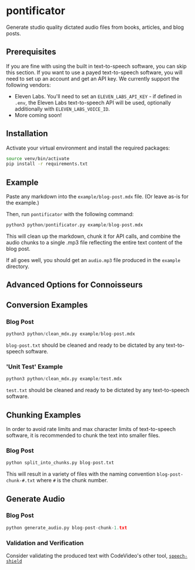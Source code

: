 # pontificator

Generate studio quality dictated audio files from books, articles, and blog posts.

## Prerequisites

If you are fine with using the built in text-to-speech software, you can skip this section. If you want to use a payed text-to-speech software, you will need to set up an account and get an API key. We currently support the following vendors:

- Eleven Labs. You'll need to set an `ELEVEN_LABS_API_KEY` - if defined in `.env`, the Eleven Labs text-to-speech API will be used, optionally additionally with `ELEVEN_LABS_VOICE_ID`.
- More coming soon!


## Installation

Activate your virtual environment and install the required packages:

```bash
source venv/bin/activate
pip install -r requirements.txt
```

## Example

Paste any markdown into the `example/blog-post.mdx` file. (Or leave as-is for the example.)

Then, run `pontificator` with the following command:

```python
python3 python/pontificator.py example/blog-post.mdx
```

This will clean up the markdown, chunk it for API calls, and combine the audio chunks to a single .mp3 file reflecting the entire text content of the blog post.

If all goes well, you should get an `audio.mp3` file produced in the `example` directory.

## Advanced Options for Connoisseurs

## Conversion Examples

### Blog Post

```python
python3 python/clean_mdx.py example/blog-post.mdx
```

`blog-post.txt` should be cleaned and ready to be dictated by any text-to-speech software.

### 'Unit Test' Example

```python
python3 python/clean_mdx.py example/test.mdx
```

`test.txt` should be cleaned and ready to be dictated by any text-to-speech software.


## Chunking Examples

In order to avoid rate limits and max character limits of text-to-speech software, it is recommended to chunk the text into smaller files.

### Blog Post

```python
python split_into_chunks.py blog-post.txt
```

This will result in a variety of files with the naming convention `blog-post-chunk-#.txt` where `#` is the chunk number.

## Generate Audio

### Blog Post

```python
python generate_audio.py blog-post-chunk-1.txt
```

### Validation and Verification

Consider validating the produced text with CodeVideo's other tool, [`speech-shield`](https://github.com/codevideo/speech-shield)